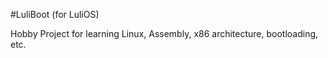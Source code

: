 #LuliBoot (for LuliOS)

Hobby Project for learning Linux, Assembly, x86 architecture, bootloading, etc.
